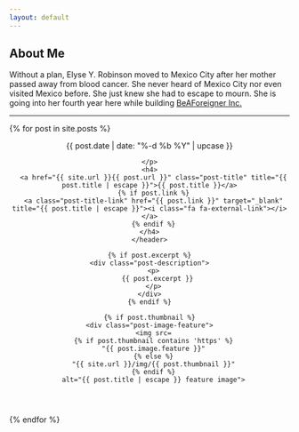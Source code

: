 ```yaml
---
layout: default
---
```


## About Me

Without a plan, Elyse Y. Robinson moved to Mexico City after her mother passed away from blood cancer. She never heard of Mexico City nor even visited Mexico before. She just knew she had to escape to mourn. She is going into her fourth year here while building <a href="https://www.beaforeigner.com">BeAForeigner Inc.</a>

<hr>

{% for post in site.posts %}
<section class="post">
  <header class="post-header">
    <p class="post-meta">
      <span class="post-date">
        {{ post.date | date: "%-d %b %Y" | upcase }}
      </span>

    </p>
    <h4>
      <a href="{{ site.url }}{{ post.url }}" class="post-title" title="{{ post.title | escape }}">{{ post.title }}</a>
      {% if post.link %}
      <a class="post-title-link" href="{{ post.link }}" target="_blank" title="{{ post.title | escape }}"><i class="fa fa-external-link"></i></a>
      {% endif %}
    </h4>
    </header>

    {% if post.excerpt %}
    <div class="post-description">
      <p>
        {{ post.excerpt }}
      </p>
    </div>
    {% endif %}

    {% if post.thumbnail %}
    <div class="post-image-feature">
      <img src=
      {% if post.thumbnail contains 'https' %}
      "{{ post.image.feature }}"
      {% else %}
      "{{ site.url }}/img/{{ post.thumbnail }}"
      {% endif %}
      alt="{{ post.title | escape }} feature image">
</section>
{% endfor %}
